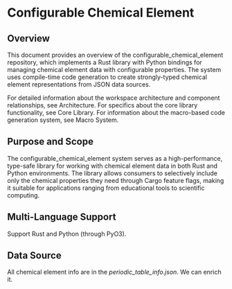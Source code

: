 # Configurable Chemical Element

## Overview

This document provides an overview of the configurable_chemical_element repository, which implements a Rust library with Python bindings for managing chemical element data with configurable properties. The system uses compile-time code generation to create strongly-typed chemical element representations from JSON data sources.

For detailed information about the workspace architecture and component relationships, see Architecture. For specifics about the core library functionality, see Core Library. For information about the macro-based code generation system, see Macro System.

## Purpose and Scope

The configurable_chemical_element system serves as a high-performance, type-safe library for working with chemical element data in both Rust and Python environments. The library allows consumers to selectively include only the chemical properties they need through Cargo feature flags, making it suitable for applications ranging from educational tools to scientific computing.

## Multi-Language Support

Support Rust and Python (through PyO3).

## Data Source

All chemical element info are in the *periodic_table_info.json*. We can enrich it.
